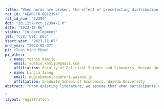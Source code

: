 ```yaml
---
title: "When norms are broken: the effect of preselecting distribution rules on bargaining outcomes"
rct_id: "AEARCTR-0012394"
rct_id_num: "12394"
doi: "10.1257/rct.12394-1.0"
date: "2023-11-06"
status: "in_development"
jel: "C78, C91, D63"
start_year: "2023-11-07"
end_year: "2024-02-07"
pi: "Tuan Vinh Pham"
pi_other:
  - name: Yoshio Kamijo
    email: yoshio.kamijo@gmail.com
    affiliation: Faculty of Political Science and Economics, Waseda University
  - name: Linjia Jiang
    email: mugiokamosiren@ruri.waseda.jp
    affiliation: Graduate School of Economics, Waseda University
abstract: "From existing literature, we assume that when participants choose to follow the distribution rules in a bargaining problem, the rules represent their norms and entitlements. At the beginning of the experiment, participants will be asked to select their preferred distribution among three rules: equal division (the two bargainers share the total pie equally), equal surplus (the bargainers share equally the surplus, the difference between the total pie and their disagreement payoffs) and proportional distribution (the bargainers get a part of the pie proportional to their disagreement payoffs). The disagreement payoffs are determined by their performance in a real-effort task. We then have 3 scenarios: (1) when the bargainers choose the same distribution rule and both agree to follow it, subjects will automatically earn according to the rule, (2) when the bargainers choose the same distribution rule but did not agree to follow it, a bargaining stage will proceed, and (3) when the bargainers choose different distribution rules, a bargaining stage will also proceed. Scenario (2) is our next focus, as we will examine when this rule switching occurs. Lastly, during bargaining, we will also analyze proposals and agreement rates. We will investigate these research topics in a Nash demand game and an unstructured bargaining game.
"
layout: registration
---
```


